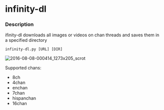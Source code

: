 # infinity-dl
### Description
ifinity-dl downloads all images or videos on chan threads and saves them in a specified directory
```
infinity-dl.py [URL] [DIR]
```
![2016-08-08-000414_1273x205_scrot](https://cloud.githubusercontent.com/assets/7110233/17465317/c211f7e8-5cfc-11e6-8d47-a6a26a1d8b55.png)

Supported chans:

* 8ch
* 4chan
* enchan
* 7chan
* hispanchan
* 16chan
